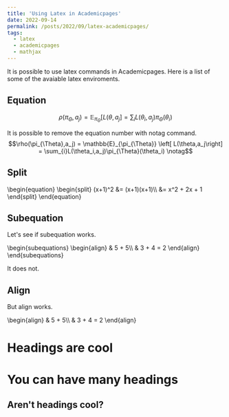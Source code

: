 ```yaml
---
title: 'Using Latex in Academicpages'
date: 2022-09-14
permalink: /posts/2022/09/latex-academicpages/
tags:
  - latex
  - academicpages
  - mathjax
---
```



It is possible to use latex commands in Academicpages. Here is a list of some of the avaiable latex enviroments.


Equation
------

$$\rho(\pi_{\Theta},a_j) = \mathbb{E}_{\pi_{\Theta}} \left[ L(\theta,a_j\right] = \sum_{i}L(\theta_i,a_j)\pi_{\Theta}(\theta_i)$$

It is possible to remove the equation number with notag command.
$$\rho(\pi_{\Theta},a_j) = \mathbb{E}_{\pi_{\Theta}} \left[ L(\theta,a_j\right] = \sum_{i}L(\theta_i,a_j)\pi_{\Theta}(\theta_i) \notag$$

Split
------
<p>
\begin{equation}
\begin{split}
   (x+1)^2 &= (x+1)(x+1)\\
           &= x^2 + 2x + 1
\end{split}
\end{equation}
</p>

Subequation
------
Let's see if subequation works.
<p>
\begin{subequations}
\begin{align}
& 5 + 5\\
& 3 + 4 = 2
\end{align}
\end{subequations}
</p>
It does not.

Align
------
But align works.
<p>
\begin{align}
& 5 + 5\\
& 3 + 4 = 2
\end{align}
</p>


Headings are cool
======

You can have many headings
======

Aren't headings cool?
------
